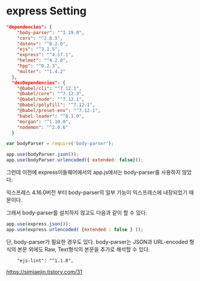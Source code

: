 # express Setting

```json
"dependencies": {
    "body-parser": "^1.19.0",
    "cors": "^2.8.5",
    "dotenv": "^8.2.0",
    "ejs": "^3.1.5",
    "express": "^4.17.1",
    "helmet": "^4.2.0",
    "hpp": "^0.2.3",
    "multer": "^1.4.2"
  },
  "devDependencies": {
    "@babel/cli": "^7.12.1",
    "@babel/core": "^7.12.3",
    "@babel/node": "^7.12.1",
    "@babel/polyfill": "^7.12.1",
    "@babel/preset-env": "^7.12.1",
    "babel-loader": "^8.1.0",
    "morgan": "^1.10.0",
    "nodemon": "^2.0.6"
  }
```


```js
var bodyParser = require('body-parser');

app.use(bodyParser.json());
app.use(bodyParser.urlencoded({ extended: false}));
```

그런데 이전에 express미들웨어에서의 app.js에서는 body-parser를 사용하지 않았다.

익스프레스 4.16.0버전 부터 body-parser의 일부 기능이 익스프레스에 내장되었기 때문이다.

그래서 body-parser를 설치하지 않고도 다음과 같이 할 수 있다.

```js
app.use(express.json());
app.use(express.urlencoded( {extended : false } ));
```

단, body-parser가 필요한 경우도 있다. body-parser는 
JSON과 URL-encoded 형식의 본문 외에도 
Raw, Text형식의 본문을 추가로 해석할 수 있다.


```git
    "ejs-lint": "^1.1.0",
```

https://simjaejin.tistory.com/31
